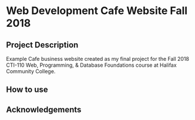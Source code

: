 # Web Development Cafe Website Fall 2018
## Project Description
Example Cafe business website created as my final project for the Fall 2018 CTI-110 Web, Programming, &amp; Database Foundations course at Halifax Community College.

## How to use


## Acknowledgements
